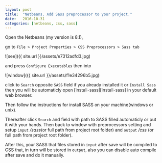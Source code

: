 ```yaml
---
layout: post
title:  "Netbeans. Add Sass preprocessor to your project."
date:   2016-10-31
categories: [netbeans, css, sass]
---
```


Open the Netbeans (my version is 8.1),

go to `File > Project Properties > CSS Preprocessors > Sass tab` 


![see]({{ site.url }}/assets/e7312adfd3.jpg) 


and press `Configure Executables` then into 


![window]({{ site.url }}/assets/f1e34296b5.jpg) 


click to `Search` opposite `SASS` field if you already installed it or `Install Sass` then you will be automaticly open [install-sass][install-sass] in your default web browser.

Then follow the instructions for install SASS on your machine(windows or unix). 

Thereafter click `Search` and field with path to SASS filled automaticly or put it with your hands. Then back to window with preprocessors setting and setup `input` _/sass_(or full path from project root folder) and `output` _/css_ (or full path from project root folder).


After this, your SASS that files stored in `input` after save will be compiled to CSS that, in turn will be stored in `output`, also you can disable auto compile after save and do it manually.
